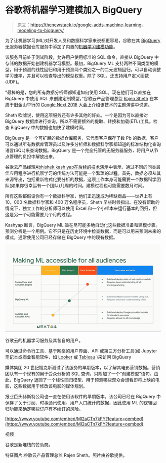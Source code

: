 # 谷歌将机器学习建模加入 BigQuery

> 原文：<https://thenewstack.io/google-adds-machine-learning-modeling-to-bigquery/>

为了让机器学习(ML)对开发人员和数据科学家来说都更容易，谷歌在其 [BigQuery](https://cloud.google.com/bigquery/) 无服务器数据仓库服务中添加了内置的[机器学习建模功能](https://cloud.google.com/bigquery/#bigqueryml)。

该服务目前处于测试阶段，允许用户使用标准的 SQL 命令，直接从 BigQuery 中存储的数据开始创建机器学习模型。最初，BigQuery ML 支持两种不同类型的模型，用于预测的线性回归和用于预测两个类别之一的二元逻辑回归。可以自动调整学习速率，并且可以检查导出的模型权重。除了 SQL，还支持用户定义函数(UDF)。

“最棒的是，您的所有数据分析师都知道如何使用 SQL。现在他们可以直接在 BigQuery 中使用 SQL 来创建定制模型，”谷歌云产品管理总监 [Rajen Sheth](https://www.linkedin.com/in/rajensheth/) 在本周于旧金山举行的 [Google Next 2018](https://cloud.withgoogle.com/next18/sf/) 大会上介绍该技术的主题演讲中说道。

Sheth 吹嘘说，使用这项服务还有许多其他的好处。一个是因为可以直接对 BigQuery 数据库进行查询，所以不需要额外的提取、转换和加载(ETL)工具。检查 BigQuery 中的数据也加快了建模时间。

BigQuery 是一个可扩展的数据仓库服务，它代表客户保存了数 Pb 的数据，客户可以通过所有数据库管理员以及许多分析师和数据科学家都知道的标准结构化查询语言(SQL)来查询数据。BigQuery 是一个完全托管的无服务器服务，将用户从节点管理的负担中解放出来。

谷歌云产品经理[Abhishek kash yap](https://twitter.com/abhi_kash)[在后续的技术演示](https://www.youtube.com/watch?v=Ml2aCTn7kFY)中表示，通过不同的同类最佳应用程序进行机器学习的传统方法可能是一个繁琐的过程。首先，数据必须从其来源导出，包括重新格式化要分析的数据，这项工作本身可能需要一个数据科学团队(如果你很幸运有一个团队)几周的时间。建模过程也可能需要数月时间。

所有这些都假设你有一个数据科学家，他们正迅速成为稀缺商品——世界上有 10，000 名数据科学家和 400 万名程序员，Sheth 早些时候指出。在没有帮助的情况下，独立工作的分析师可以使用 Excel 和一个小样本来运行基本的回归，但这是另一个可能需要几个月的过程。

Kashyap 断言，BigQuery ML 旨在尽可能多地自动化这些数据准备和建模步骤。预测分析是一个用例。它不只是在历史环境中检查数据，而是可以用来预测未来的模式，通常使用公司已经存储在 BigQuery 中的现有数据。

[![](img/28fe54000b2cccc0e8e54c95fca8b189.png)](https://storage.googleapis.com/cdn.thenewstack.io/media/2018/07/208ce959-google-ml.jpg)

谷歌云的机器学习服务及其各自的用户。

可以通过命令行工具、基于网络的用户界面、API 或第三方分析工具(如 Jupyter 笔记本或商业智能软件，如 [Looker](https://looker.com/) 或 [Tableau](https://www.tableau.com/) )来访问 BigQuery

媒体集团 20 世纪福克斯测试了该服务的早期版本，以了解其电影营销数据。营销团队有一个现有的用于受众分析的 SQL 查询，只附加了一个“创建模型”语句。由此，BigQuery 返回了一个线性回归模型，用于预测哪些观众会想看即将上映的电影，这些数据用于修改该电影的媒体规划。

报业巨头赫斯特公司也一直在使用该软件的早期版本。该公司已经在 BigQuery 中保存了关于订阅、时事通讯使用、用户人口统计的数据，因此使用 ML 的逻辑回归功能来确定哪些订户有不续订的风险。

[https://www.youtube.com/embed/Ml2aCTn7kFY?feature=oembed](https://www.youtube.com/embed/Ml2aCTn7kFY?feature=oembed)

视频

谷歌是新堆栈的赞助商。

特征图片:谷歌云产品管理总监 Rajen Sheth。照片由谷歌提供。

<svg xmlns:xlink="http://www.w3.org/1999/xlink" viewBox="0 0 68 31" version="1.1"><title>Group</title> <desc>Created with Sketch.</desc></svg>